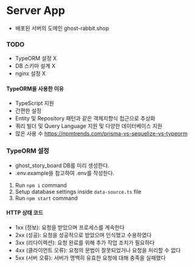 # Server App

- 배포된 서버의 도메인 ghost-rabbit.shop

### TODO

- TypeORM 설정 X
- DB 스키마 설계 X
- nginx 설정 X

#### TypeORM을 사용한 이유

- TypeScript 지원
- 간편한 설정
- Entity 및 Repository 패턴과 같은 객체지향식 접근으로 추상화
- 쿼리 빌더 및 Query Language 지원 및 다양한 데이터베이스 지원
- 많은 사용 수
  https://npmtrends.com/prisma-vs-sequelize-vs-typeorm

### TypeORM 설정

- ghost_story_board DB를 미리 생성한다.
- .env.example을 참고하여 .env를 작성한다.

1. Run `npm i` command
2. Setup database settings inside `data-source.ts` file
3. Run `npm start` command

#### HTTP 상태 코드

- 1xx (정보): 요청을 받았으며 프로세스를 계속한다
- 2xx (성공): 요청을 성공적으로 받았으며 인식했고 수용하였다
- 3xx (리다이렉션): 요청 완료를 위해 추가 작업 조치가 필요하다
- 4xx (클라이언트 오류): 요청의 문법이 잘못되었거나 요청을 처리할 수 없다
- 5xx (서버 오류): 서버가 명백히 유효한 요청에 대해 충족을 실패했다
